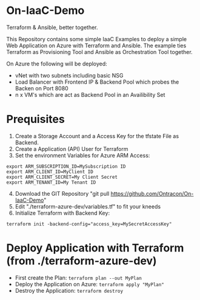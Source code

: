 # On-IaaC-Demo
Terraform &amp; Ansible, better together.

This Repository contains some simple IaaC Examples to deploy a simple Web Application on Azure with Terraform and Ansible. The example ties Terraform as Provisioning Tool and Ansible as Orchestration Tool together.

On Azure the following will be deployed:
* vNet with two subnets including basic NSG
* Load Balancer with Frontend IP & Backend Pool which probes the Backen on Port 8080
* n x VM's which are act as Backend Pool in an Availibility Set

# Prequisites
1. Create a Storage Account and a Access Key for the tfstate File as Backend.
2. Create a Application (API) User for Terraform
3. Set the environment Variables for Azure ARM Access:
```
export ARM_SUBSCRIPTION_ID=MySubscription ID
export ARM_CLIENT_ID=MyClient ID
export ARM_CLIENT_SECRET=My Client Secret
export ARM_TENANT_ID=My Tenant ID
```
4. Download the GIT Repository "git pull https://github.com/Ontracon/On-IaaC-Demo"
5. Edit "./terraform-azure-dev/variables.tf" to fit your kneeds
6. Initialize Terraform with Backend Key:
```
terraform init -backend-config="access_key=MySecretAccessKey"
```
# Deploy Application with Terraform (from ./terraform-azure-dev)
* First create the Plan:
`terraform plan --out MyPlan`
* Deploy the Application on Azure:
`terraform apply "MyPlan"`
* Destroy the Application:
`terraform destroy`
